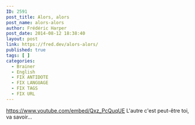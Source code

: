 ```yaml
---
ID: 2591
post_title: Alors, alors
post_name: alors-alors
author: Frédéric Harper
post_date: 2014-08-12 18:38:40
layout: post
link: https://fred.dev/alors-alors/
published: true
tags: [ ]
categories:
  - Brainer
  - English
  - FIX ANTIDOTE
  - FIX LANGUAGE
  - FIX TAGS
  - FIX URL
---
```

https://www.youtube.com/embed/Qxz_PcQuqUE L'autre c'est peut-être toi, va savoir...
